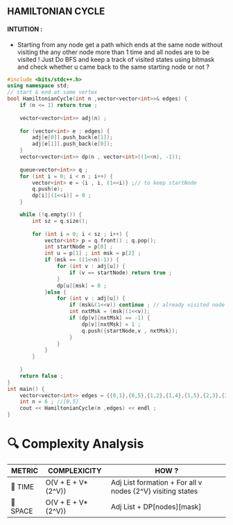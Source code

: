 ## HAMILTONIAN CYCLE 
#### INTUITION  :
- Starting from any node get a path which ends at the same node without visiting the any other node more than 1 time and all nodes are to be visited ! Just Do BFS and keep a track of visited states using bitmask and check whether u came back to the same starting node or not ?
  
```cpp
#include <bits/stdc++.h>
using namespace std;
// start & end at same vertex 
bool HamiltonianCycle(int n ,vector<vector<int>>& edges) {
    if (n <= 1) return true ;
    
    vector<vector<int>> adj(n) ;
    
    for (vector<int> e : edges) {
        adj[e[0]].push_back(e[1]);
        adj[e[1]].push_back(e[0]);
    }
	vector<vector<int>> dp(n , vector<int>((1<<n), -1));
	
	queue<vector<int>> q ;
	for (int i = 0; i < n ; i++) {
	    vector<int> e = {i , i, (1<<i)} ;// to keep startNode
	    q.push(e);
	    dp[i][(1<<i)] = 0 ;
	}

	while (!q.empty()) {
	    int sz = q.size();
	    
	    for (int i = 0; i < sz ; i++) {
	        vector<int> p = q.front() ; q.pop();
	        int startNode = p[0] ;
	        int u = p[1] ; int msk = p[2] ;
	        if (msk == ((1<<n)-1)) {
	            for (int v : adj[u]) {
	                if (v == startNode) return true ;
	            }
	            dp[u][msk] = 0 ;
	        }else {
    	        for (int v : adj[u]) {
    	            if (msk&(1<<v)) continue ; // already visited node 
    	            int nxtMsk = (msk|(1<<v));
    	            if (dp[v][nxtMsk] == -1) {
    	                dp[v][nxtMsk] = 1 ;
    	                q.push({startNode,v , nxtMsk});
    	            }
    	        }    
	        }
	    }
	
	}
    return false ;
}
int main() {
	vector<vector<int>> edges = {{0,1},{0,5},{1,2},{1,4},{1,5},{2,3},{3,4},{4,5}};
	int n = 6 ; //[0,5]
	cout << HamiltonianCycle(n ,edges) << endl ;
}
```

# 🔍 Complexity Analysis

| METRIC   | COMPLEXICITY  |    HOW ? |
|-----------|-------------|------------|
| 🧭 TIME  | O(V + E + V*(2^V)) |  Adj List formation + For all v nodes {2^V} visiting states|
| 🧠 SPACE |  O(V + E + V*(2^V))  | Adj List + DP[nodes][mask]|
